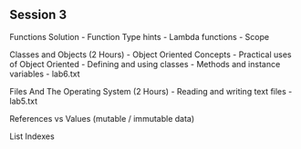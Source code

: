 ## Session 3

Functions Solution
    - Function Type hints
    - Lambda functions
    - Scope

Classes and Objects (2 Hours)
    - Object Oriented Concepts
    - Practical uses of Object Oriented
    - Defining and using classes
    - Methods and instance variables
    - lab6.txt

Files And The Operating System (2 Hours)
    - Reading and writing text files
    - lab5.txt


References vs Values (mutable / immutable data)

List Indexes

